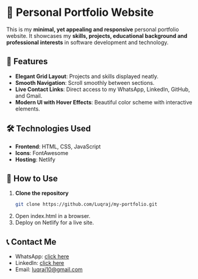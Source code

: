 # 🚀 Personal Portfolio Website

This is my **minimal, yet appealing and responsive** personal portfolio website. It showcases my **skills, projects, educational background and professional interests** in software development and technology.

## 🌟 Features
- **Elegant Grid Layout**: Projects and skills displayed neatly.
- **Smooth Navigation**: Scroll smoothly between sections.
- **Live Contact Links**: Direct access to my WhatsApp, LinkedIn, GitHub, and Gmail.
- **Modern UI with Hover Effects**: Beautiful color scheme with interactive elements.

## 🛠️ Technologies Used
- **Frontend**: HTML, CSS, JavaScript
- **Icons**: FontAwesome
- **Hosting**: Netlify


## 🎯 How to Use
1. **Clone the repository**  
   ```sh
   git clone https://github.com/Luqraj/my-portfolio.git
2. Open index.html in a browser.
3. Deploy on Netlify for a live site.

## 📞 Contact Me

- WhatsApp: [click here](https://wa.me/+2348109090342)
- LinkedIn: [click here](https://www.linkedin.com/in/luqman-raji-1394662b1/)
- Email: luqraj10@gmail.com